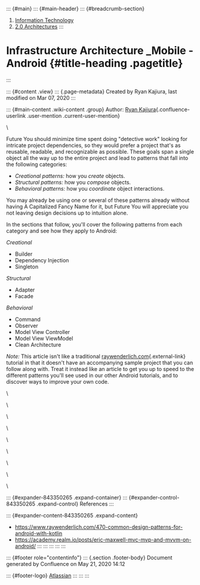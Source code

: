 ::: {#main}
::: {#main-header}
::: {#breadcrumb-section}
1.  [Information Technology](index.html)
2.  [2.0 Architectures](2.0-Architectures_451824369.html)
:::

Infrastructure Architecture \_Mobile - Android {#title-heading .pagetitle}
==============================================
:::

::: {#content .view}
::: {.page-metadata}
Created by Ryan Kajiura, last modified on Mar 07, 2020
:::

::: {#main-content .wiki-content .group}
Author: [Ryan
Kajiura](https://wiki.pinnacle.com/display/~ryank){.confluence-userlink
.user-mention .current-user-mention}

\

Future You should minimize time spent doing "detective work" looking for
intricate project dependencies, so they would prefer a project that's as
reusable, readable, and recognizable as possible. These goals span a
single object all the way up to the entire project and lead to patterns
that fall into the following categories:

-   *Creational patterns:* how you *create* objects.
-   *Structural patterns:* how you *compose* objects.
-   *Behavioral patterns:* how you *coordinate* object interactions.

You may already be using one or several of these patterns already
without having A Capitalized Fancy Name for it, but Future You will
appreciate you not leaving design decisions up to intuition alone.

In the sections that follow, you'll cover the following patterns from
each category and see how they apply to Android:

*Creational*

-   Builder
-   Dependency Injection
-   Singleton

*Structural*

-   Adapter
-   Facade

*Behavioral*

-   Command
-   Observer
-   Model View Controller
-   Model View ViewModel
-   Clean Architecture

*Note:* This article isn't like a traditional
[raywenderlich.com](http://raywenderlich.com){.external-link} tutorial
in that it doesn't have an accompanying sample project that you can
follow along with. Treat it instead like an article to get you up to
speed to the different patterns you'll see used in our other Android
tutorials, and to discover ways to improve your own code.

\

\

\

\

\

\

\

\

\

::: {#expander-843350265 .expand-container}
::: {#expander-control-843350265 .expand-control}
References
:::

::: {#expander-content-843350265 .expand-content}
-   <https://www.raywenderlich.com/470-common-design-patterns-for-android-with-kotlin>
-   <https://academy.realm.io/posts/eric-maxwell-mvc-mvp-and-mvvm-on-android/>
:::
:::
:::
:::
:::

::: {#footer role="contentinfo"}
::: {.section .footer-body}
Document generated by Confluence on May 21, 2020 14:12

::: {#footer-logo}
[Atlassian](http://www.atlassian.com/)
:::
:::
:::
